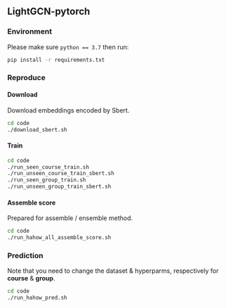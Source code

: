 
## LightGCN-pytorch
### Environment
Please make sure `python == 3.7` then run:
```bash
pip install -r requirements.txt
```
### Reproduce
#### Download
Download embeddings encoded by Sbert.
```bash
cd code
./download_sbert.sh
```

#### Train

```bash
cd code
./run_seen_course_train.sh
./run_unseen_course_train_sbert.sh
./run_seen_group_train.sh
./run_unseen_group_train_sbert.sh
```

#### Assemble score
Prepared for assemble / ensemble method.
```bash
cd code
./run_hahow_all_assemble_score.sh
```

### Prediction
Note that you need to change the dataset & hyperparms, respectively for **course** & **group**.
```bash
cd code
./run_hahow_pred.sh
```

